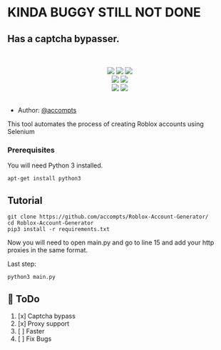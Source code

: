 
# KINDA BUGGY STILL NOT DONE

## Has a captcha bypasser.
<p align= "center">
   <br><br>
   <img src="https://img.shields.io/github/languages/top/accompts/Roblox-Account-Generator">
   <img src="https://img.shields.io/github/stars/accompts/Roblox-Account-Generator">
   <img src="https://img.shields.io/github/forks/accompts/Roblox-Account-Generator">
   <br>
   <img src="https://img.shields.io/github/last-commit/accompts/Roblox-Account-Generator">
   <img src="https://img.shields.io/github/license/accompts/Roblox-Account-Generator">
   <br>
   <img src="https://img.shields.io/github/issues/accompts/Roblox-Account-Generator">
   <img src="https://img.shields.io/github/issues-closed/accompts/Roblox-Account-Generator">
   <br>
   <br>
</p>



* Author: [@accompts](https://t.me/accompts)

This tool automates the process of creating Roblox accounts using Selenium

  
### Prerequisites

You will need Python 3 installed. 

```
apt-get install python3
```


## Tutorial

```
git clone https://github.com/accompts/Roblox-Account-Generator/
cd Roblox-Account-Generator
pip3 install -r requirements.txt
```

Now you will need to open main.py and go to line 15 and add your http proxies in the same format.

Last step:

```
python3 main.py
```

## 📝 ToDo

1. [x] Captcha bypass
2. [x] Proxy support
3. [ ] Faster
4. [ ] Fix Bugs
